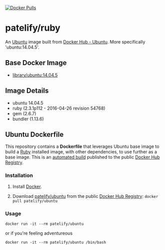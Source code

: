 [![Docker Pulls](https://img.shields.io/docker/pulls/patelify/ubuntu.svg)](https://hub.docker.com/r/patelify/ubuntu/)

# patelify/ruby

An [Ubuntu](https://www.ubuntu.com/) image built from [Docker Hub - Ubuntu](https://hub.docker.com/_/ubuntu/). More specifically 'ubuntu:14.04.5'.

## Base Docker Image

* [library/ubuntu:14.04.5](https://hub.docker.com/_/ubuntu/)

## Image Details
- ubuntu 14.04.5
- ruby (2.3.1p112 - 2016-04-26 revision 54768)
- gem (2.6.7)
- bundler (1.13.6)

## Ubuntu Dockerfile

This repository contains a **Dockerfile** that leverages Ubuntu base image to build a [Ruby](https://www.ruby-lang.org/en/) installed image, with other dependencies, to use further as a base image. This is an [automated build](https://hub.docker.com/r/patelify/ubuntu/) published to the public [Docker Hub Registry](https://hub.docker.com/).

### Installation

1. Install [Docker](https://www.docker.com/).

2. Download [patelify/ubuntu](https://hub.docker.com/r/patelify/ubuntu/) from the public [Docker Hub Registry](https://registry.hub.docker.com/): `docker pull patelify/ubuntu`


### Usage

    docker run -it --rm patelify/ubuntu


or if you're feeling adventureous

    docker run -it --rm patelify/ubuntu /bin/bash

